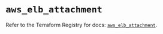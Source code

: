 # `aws_elb_attachment`

Refer to the Terraform Registry for docs: [`aws_elb_attachment`](https://registry.terraform.io/providers/hashicorp/aws/5.100.0/docs/resources/elb_attachment).
